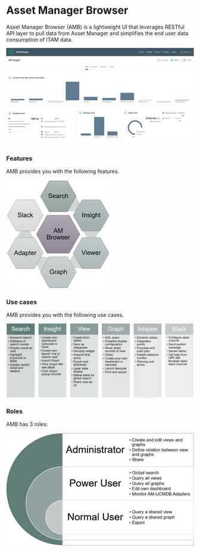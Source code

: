 # Asset Manager Browser

Asset Manager Browser (AMB) is a lightweight UI that leverages RESTful API layer to pull data from Asset Manager and simplifies the end user data consumption of ITAM data.

![Viewer screen shot](features/img/insight1.png)

### Features

AMB provides you with the following features.

![Features](img/features1.png)

### Use cases

AMB provides you with the following use cases.

![Usecases](img/usecases1.png)

### Roles

AMB has 3 roles:

![Roles](img/roles.png)